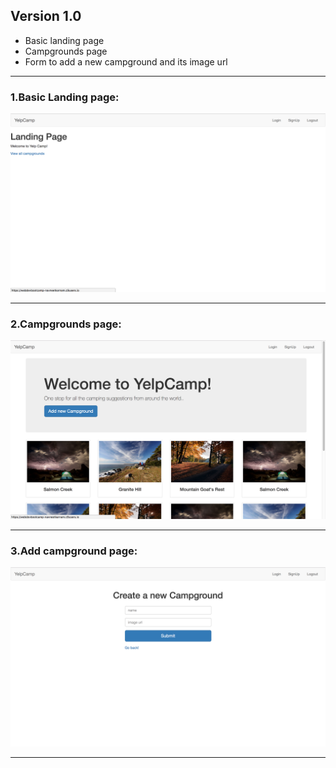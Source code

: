 ## Version 1.0 
* Basic landing page
* Campgrounds page
* Form to add a new campground and its image url

* * *
### 1.Basic Landing page:
![](images/landing.png)
* * *
### 2.Campgrounds page:
![](images/camp.png)
* * *
### 3.Add campground page:
![](images/addcamp.png)
* * *
